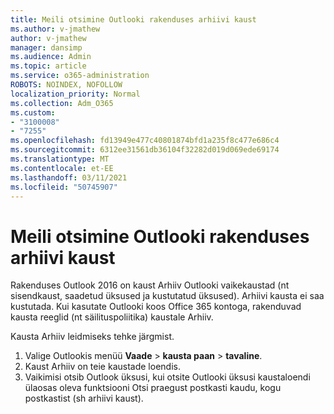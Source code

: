 ```yaml
---
title: Meili otsimine Outlooki rakenduses arhiivi kaust
ms.author: v-jmathew
author: v-jmathew
manager: dansimp
ms.audience: Admin
ms.topic: article
ms.service: o365-administration
ROBOTS: NOINDEX, NOFOLLOW
localization_priority: Normal
ms.collection: Adm_O365
ms.custom:
- "3100008"
- "7255"
ms.openlocfilehash: fd13949e477c40801874bfd1a235f8c477e686c4
ms.sourcegitcommit: 6312ee31561db36104f32282d019d069ede69174
ms.translationtype: MT
ms.contentlocale: et-EE
ms.lasthandoff: 03/11/2021
ms.locfileid: "50745907"
---
```

# <a name="find-email-in-archive-folder-in-outlook-app"></a>Meili otsimine Outlooki rakenduses arhiivi kaust

Rakenduses Outlook 2016 on kaust Arhiiv Outlooki vaikekaustad (nt sisendkaust, saadetud üksused ja kustutatud üksused). Arhiivi kausta ei saa kustutada. Kui kasutate Outlooki koos Office 365 kontoga, rakenduvad kausta reeglid (nt säilituspoliitika) kaustale Arhiiv.

Kausta Arhiiv leidmiseks tehke järgmist.

1. Valige Outlookis menüü **Vaade** > **kausta paan**  >  **tavaline**.
2. Kaust Arhiiv on teie kaustade loendis.
3. Vaikimisi otsib Outlook üksusi, kui otsite Outlooki üksusi kaustaloendi ülaosas oleva funktsiooni Otsi praegust postkasti kaudu, kogu postkastist (sh arhiivi kaust).
